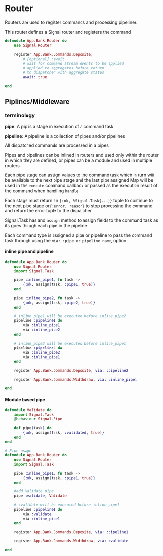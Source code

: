 # Router

Routers are used to register commands and processing pipelines

This router defines a Signal router and registers the command

```elixir
defmodule App.Bank.Router do
    use Signal.Router

    register App.Bank.Commands.Deposite, 
        # [optional] :await 
        # wait for command stream events to be applied
        # applied to aggregates before return 
        # to dispatcher with aggregate states
        await: true

end
```


## Piplines/Middleware

### terminology
**pipe**: A pip is a stage in execution of a command task

**pipeline**: A pipeline is a collection of pipes and/or pipelines


All dispatched commands are processed in a pipes.

Pipes and pipelines can be inlined in routers and used only within the router
in which they are defined, or pipes can be a module and used in 
multiple routers

Each pipe stage can assign values to the command task which in turn will be
available to the next pipe stage and the last pipe assigned
Map will be used in the `execute` command callback or passed 
as the execution result of the command when handling `handle`

Each stage must return an `{:ok, %Signal.Task{...}}` tuple to continue
to the next pipe stage or`{:error, reason}` to stop processing the 
command and return the error tuple to the dispatcher

Signal.Task has and `assign` method to assign fields to the command
task as its goes though each pipe in the pipeline

Each command type is assigned a pipe or pipeline to pass the command task
through using the `via: :pipe_or_pipeline_name`, option

#### inline pipe and pipeline

```elixir
defmodule App.Bank.Router do
    use Signal.Router
    import Signal.Task

    pipe :inline_pipe1, fn task -> 
        {:ok, assign(task, :pipe1, true)}
    end 

    pipe :inline_pipe2, fn task -> 
        {:ok, assign(task, :pipe2, true)}
    end 

    # inline_pipe1 will be executed before inline_pipe2
    pipeline :pipeline1 do
        via :inline_pipe1
        via :inline_pipe2
    end

    # inline_pipe2 will be executed before inline_pipe1
    pipeline :pipeline2 do
        via :inline_pipe2
        via :inline_pipe1
    end

    register App.Bank.Commands.Deposite, via: :pipeline2

    register App.Bank.Commands.Widthdraw, via: :inline_pipe1

end
```

#### Module based pipe

```elixir
defmodule Validate do
    import Signal.Task
    @behaviour Signal.Pipe

    def pipe(task) do
        {:ok, assign(task, :validated, true)}
    end
end

# Pipe usage
defmodule App.Bank.Router do
    use Signal.Router
    import Signal.Task

    pipe :inline_pipe1, fn task -> 
        {:ok, assign(task, :pipe1, true)}
    end 

    #add Validate pipe
    pipe :validate, Validate

    # :validate will be executed before inline_pipe1
    pipeline :pipeline1 do
        via :validate
        via :inline_pipe1
    end

    register App.Bank.Commands.Deposite, via: :pipeline1

    register App.Bank.Commands.Widthdraw, via: :validate

end
```
